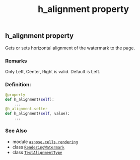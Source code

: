 ﻿---
title: h_alignment property
second_title: Aspose.Cells for Python via .NET API References
description: 
type: docs
weight: 40
url: /aspose.cells.rendering/renderingwatermark/h_alignment/
is_root: false
---

## h_alignment property


Gets or sets horizontal alignment of the watermark to the page.

### Remarks 


Only Left, Center, Right is valid. Default is Left.
### Definition:
```python
@property
def h_alignment(self):
    ...
@h_alignment.setter
def h_alignment(self, value):
    ...
```

### See Also
* module [`aspose.cells.rendering`](../../)
* class [`RenderingWatermark`](/cells/python-net/aspose.cells.rendering/renderingwatermark)
* class [`TextAlignmentType`](/cells/python-net/aspose.cells/textalignmenttype)
